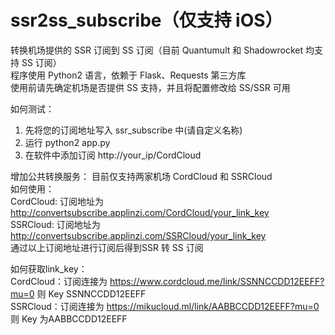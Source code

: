 # ssr2ss_subscribe（仅支持 iOS）
转换机场提供的 SSR 订阅到 SS 订阅（目前 Quantumult 和 Shadowrocket 均支持 SS 订阅）  
程序使用 Python2 语言，依赖于 Flask、Requests 第三方库  
使用前请先确定机场是否提供 SS 支持，并且将配置修改给 SS/SSR 可用
  
如何测试：  
1. 先将您的订阅地址写入 ssr_subscribe 中(请自定义名称)  
2. 运行 python2 app.py  
3. 在软件中添加订阅 http://your_ip/CordCloud  

增加公共转换服务：
目前仅支持两家机场 CordCloud 和 SSRCloud  
如何使用：  
CordCloud: 订阅地址为 http://convertsubscribe.applinzi.com/CordCloud/your_link_key  
SSRCloud: 订阅地址为 http://convertsubscribe.applinzi.com/SSRCloud/your_link_key  
通过以上订阅地址进行订阅后得到SSR 转 SS 订阅  

如何获取link_key：  
CordCloud：订阅连接为 https://www.cordcloud.me/link/SSNNCCDD12EEFF?mu=0 则 Key SSNNCCDD12EEFF  
SSRCloud：订阅连接为 https://mikucloud.ml/link/AABBCCDD12EEFF?mu=0 则 Key 为AABBCCDD12EEFF
